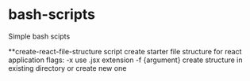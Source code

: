# bash-scripts
Simple bash scipts 


**create-react-file-structure script create starter file structure for react application
flags: -x use .jsx extension
       -f {argument} create structure in existing directory or create new one 
